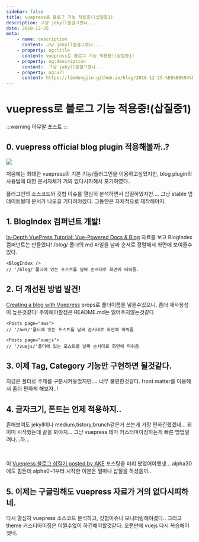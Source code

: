 ```yaml
---
sidebar: false
title: vuepress로 블로그 기능 적용중!(삽질중1)
description: 그냥 jekyll쓸걸그랬나...
date: 2018-12-25
meta:
    - name: description
      content: 그냥 jekyll쓸걸그랬나...
    - property: og:title
      content: vuepress로 블로그 기능 적용중!(삽질중1)
    - property: og:description
      content:  그냥 jekyll쓸걸그랬나...
    - property: og:url
      content: https://limdongjin.github.io/blog/2018-12-25-%EB%B8%94%EB%A1%9C%EA%B7%B8%EA%B8%B0%EB%8A%A5%EC%A4%80%EB%B9%84%EC%A4%91.html
---
```


# vuepress로 블로그 기능 적용중!(삽질중1)

:::warning
아무말 포스트
:::

## 0. vuepress official blog plugin 적용해볼까..?

![](/images/vuepress-blog.png)

처음에는 최대한 vuepress의 기본 기능/플러그인을 이용하고싶었지만, blog plugin의 사용법에 대한 문서자체가 거의 없다시피해서 포기하였다..

플러그인의 소스코드와 깃헙 이슈를 열심히 분석하면서 삽질하였지만.... 그냥 stable 업데이트될때 문서가 나오길 기다려야겠다. 그동안은 자체적으로 제작해야지.


## 1. BlogIndex 컴퍼넌트 개발!

[In-Depth VuePress Tutorial: Vue-Powered Docs & Blog](https://snipcart.com/blog/vuepress-tutorial-vuejs-documentation) 자료를 보고 BlogIndex 컴퍼넌트는 만들었다! 
/blog/ 폴더의 md 파일을 날짜 순서로 정렬해서 화면에 보여줄수있다.  

```
<BlogIndex /> 
// '/blog/'폴더에 있는 포스트를 날짜 순서대로 화면에 띄워줌.  
```

## 2. 더 개선된 방법 발견!

[Creating a blog with Vuepress](https://medium.com/@adam.collier/creating-a-blog-with-vuepress-44ec0fed9718)
props로 폴더이름을 넣을수있으니, 좀더 재사용성이 높은것같다! 주의해야할점은 README.md는 읽어주지않는것같다

```
<Posts page="aws"> 
// '/aws/'폴더에 있는 포스트를 날짜 순서대로 화면에 띄워줌

<Posts page="vuejs">
// '/vuejs/'폴더에 있는 포스트를 날짜 순서대로 화면에 띄워줌
```

## 3. 이제 Tag, Category 기능만 구현하면 될것같다.

지금은 폴더로 주제를 구분시켜놓았지만.... 너무 불편한것같다. 
front matter를 이용해서 좀더 편하게 해보자..!

## 4. 글자크기, 폰트는 언제 적용하지..

흔해보여도 jekyll이나 medium,tistory,brunch같은거 쓰는게 가장 편하긴했겠네...
뭐 이미 시작했는데 끝을 봐야지... 그냥 vuepress 테마 커스터마이징하는게 빠른 방법일려나...하...

<br />

이 [Vuepress 블로그 삽질기 posted by AKE](https://ake.kr/2018/09/30/vuepress-blog-trial-and-error/#%EB%84%A4%EB%B2%88%EC%A7%B8-%EC%82%BD%EC%A7%88-github-pages) 포스팅을 미리 봤었어야했넹... alpha30에도 힘든데 alpha0~1부터 시작한 이분은 얼마나 삽질을 하셨을까..

## 5. 이제는 구글링해도 vuepress 자료가 거의 없다시피하네. 

다시 열심히 vuepress 소스코드 분석하고, 깃헙이슈나 모니터링해야겠다..
그리고 theme 커스터마이징은 어쩔수없이 하긴해야할것같다. 오랜만에 vuejs 다시 복습해야겟네.

<Disqus />
